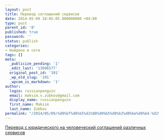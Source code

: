 ```yaml
---
layout: post
title: Перевод соглашений сервисов
date: 2014-05-09 18:05:05.000000000 +04:00
type: post
parent_id: '0'
published: true
password: ''
status: publish
categories:
- Найдено в сети
tags: []
meta:
  _publicize_pending: '1'
  _edit_last: '13696577'
  original_post_id: '191'
  _wp_old_slug: '191'
  _wpcom_is_markdown: '1'
author:
  login: russianpenguin
  email: maksim.v.zubkov@gmail.com
  display_name: russianpenguin
  first_name: Maksim
  last_name: Zubkov
permalink: "/2014/05/09/%d0%bf%d0%b5%d1%80%d0%b5%d0%b2%d0%be%d0%b4-%d1%81%d0%be%d0%b3%d0%bb%d0%b0%d1%88%d0%b5%d0%bd%d0%b8%d0%b9-%d1%81%d0%b5%d1%80%d0%b2%d0%b8%d1%81%d0%be%d0%b2/"
---
```

[Перевод с юридического на человеческий соглашений различных сервисов](http://tosdr.org/ "“I have read and agree to the Terms” is the biggest lie on the web. We aim to fix that.")

